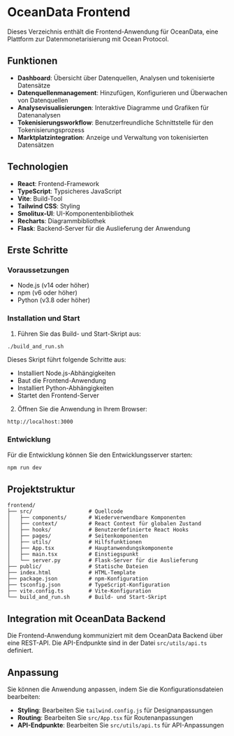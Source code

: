 # OceanData Frontend

Dieses Verzeichnis enthält die Frontend-Anwendung für OceanData, eine Plattform zur Datenmonetarisierung mit Ocean Protocol.

## Funktionen

- **Dashboard**: Übersicht über Datenquellen, Analysen und tokenisierte Datensätze
- **Datenquellenmanagement**: Hinzufügen, Konfigurieren und Überwachen von Datenquellen
- **Analysevisualisierungen**: Interaktive Diagramme und Grafiken für Datenanalysen
- **Tokenisierungsworkflow**: Benutzerfreundliche Schnittstelle für den Tokenisierungsprozess
- **Marktplatzintegration**: Anzeige und Verwaltung von tokenisierten Datensätzen

## Technologien

- **React**: Frontend-Framework
- **TypeScript**: Typsicheres JavaScript
- **Vite**: Build-Tool
- **Tailwind CSS**: Styling
- **Smolitux-UI**: UI-Komponentenbibliothek
- **Recharts**: Diagrammbibliothek
- **Flask**: Backend-Server für die Auslieferung der Anwendung

## Erste Schritte

### Voraussetzungen

- Node.js (v14 oder höher)
- npm (v6 oder höher)
- Python (v3.8 oder höher)

### Installation und Start

1. Führen Sie das Build- und Start-Skript aus:

```bash
./build_and_run.sh
```

Dieses Skript führt folgende Schritte aus:
- Installiert Node.js-Abhängigkeiten
- Baut die Frontend-Anwendung
- Installiert Python-Abhängigkeiten
- Startet den Frontend-Server

2. Öffnen Sie die Anwendung in Ihrem Browser:

```
http://localhost:3000
```

### Entwicklung

Für die Entwicklung können Sie den Entwicklungsserver starten:

```bash
npm run dev
```

## Projektstruktur

```
frontend/
├── src/                  # Quellcode
│   ├── components/       # Wiederverwendbare Komponenten
│   ├── context/          # React Context für globalen Zustand
│   ├── hooks/            # Benutzerdefinierte React Hooks
│   ├── pages/            # Seitenkomponenten
│   ├── utils/            # Hilfsfunktionen
│   ├── App.tsx           # Hauptanwendungskomponente
│   ├── main.tsx          # Einstiegspunkt
│   └── server.py         # Flask-Server für die Auslieferung
├── public/               # Statische Dateien
├── index.html            # HTML-Template
├── package.json          # npm-Konfiguration
├── tsconfig.json         # TypeScript-Konfiguration
├── vite.config.ts        # Vite-Konfiguration
└── build_and_run.sh      # Build- und Start-Skript
```

## Integration mit OceanData Backend

Die Frontend-Anwendung kommuniziert mit dem OceanData Backend über eine REST-API. Die API-Endpunkte sind in der Datei `src/utils/api.ts` definiert.

## Anpassung

Sie können die Anwendung anpassen, indem Sie die Konfigurationsdateien bearbeiten:

- **Styling**: Bearbeiten Sie `tailwind.config.js` für Designanpassungen
- **Routing**: Bearbeiten Sie `src/App.tsx` für Routenanpassungen
- **API-Endpunkte**: Bearbeiten Sie `src/utils/api.ts` für API-Anpassungen